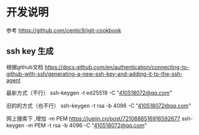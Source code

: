 
# 开发说明


参考 https://github.com/centic9/jgit-cookbook

## ssh key 生成

根据github文档
https://docs.github.com/en/authentication/connecting-to-github-with-ssh/generating-a-new-ssh-key-and-adding-it-to-the-ssh-agent

最新方式（不行）
ssh-keygen -t ed25519 -C "410518072@qq.com"

旧的的方式（也不行）
ssh-keygen -t rsa -b 4096 -C "410518072@qq.com"

网上搜索下 ,增加 -m PEM  https://juejin.cn/post/7210688516916592677
ssh-keygen  -m PEM  -t rsa  -b 4096 -C "410518072@qq.com"

